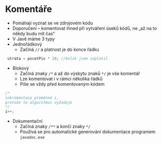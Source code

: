 # Komentáře

- Pomáhají vyznat se ve zdrojovém kódu
- Doporučení – komentovat ihned při vytváření úseků kódů, ne „až na to někdy budu mít čas“
- V Javě máme 3 typy
- Jednořádkový
	-  Začíná ```//``` a platnost je do konce řádku
```java
 utrata = pocetPiv * 28; //kolik jsem zaplatil
```
- Blokový
	- Začíná znaky ```/*``` a až do výskytu znaků ```*/``` je vše komentář
	- Lze komentovat i v rámci několika řádků
	- Píše se vždy před komentovaným kódem
```java
/*
inkrementace proměnné i,
protože to algoritmus vyžaduje
*/
i++;
```
- Dokumentační
	- Začíná znaky ```/**``` a končí znaky ```*/``` 
	- Používá se pro automatické generování dokumentace programem `javadoc.exe`

